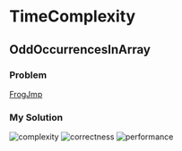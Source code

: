# TimeComplexity

## OddOccurrencesInArray

### Problem

[FrogJmp](https://app.codility.com/programmers/lessons/3-time_complexity/frog_jmp/)

### My Solution

![complexity](https://img.shields.io/badge/Complexity-O(1)-brightgreen.svg)
![correctness](https://img.shields.io/badge/Correctness-100%25-brightgreen.svg)
![performance](https://img.shields.io/badge/Performance-100%25-brightgreen.svg)
